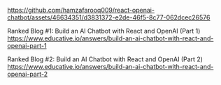
https://github.com/hamzafarooq009/react-openai-chatbot/assets/46634351/d3831372-e2de-46f5-8c77-062dcec26576

Ranked Blog #1: Build an AI Chatbot with React and OpenAI (Part 1)
https://www.educative.io/answers/build-an-ai-chatbot-with-react-and-openai-part-1

Ranked Blog #2: Build an AI Chatbot with React and OpenAI (Part 2)
https://www.educative.io/answers/build-an-ai-chatbot-with-react-and-openai-part-2
